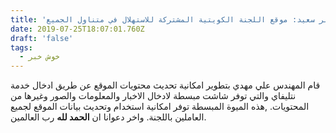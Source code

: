 ```yaml
---
title: 'خبر سعيد: موقع اللجنة الكويتية المشتركة للاستهلال في متناول الجميع'
date: 2019-07-25T18:07:01.760Z
draft: 'false'
tags:
  - خوش خبر
---
```

قام المهندس علي مهدي بتطوير امكانية تحديث محتويات الموقع عن طريق ادخال خدمة نتليفاي والتي توفر شاشت مبسطة لادخال الاخبار والمعلومات والصور وغيرها من المحتويات. ,هذه الميوة المبسطة توفر امكانية استخدام وتحديث بيانات الموقع لجميع العاملين باللجنة. واخر دعوانا ان **الحمد لله** رب العالمين.
